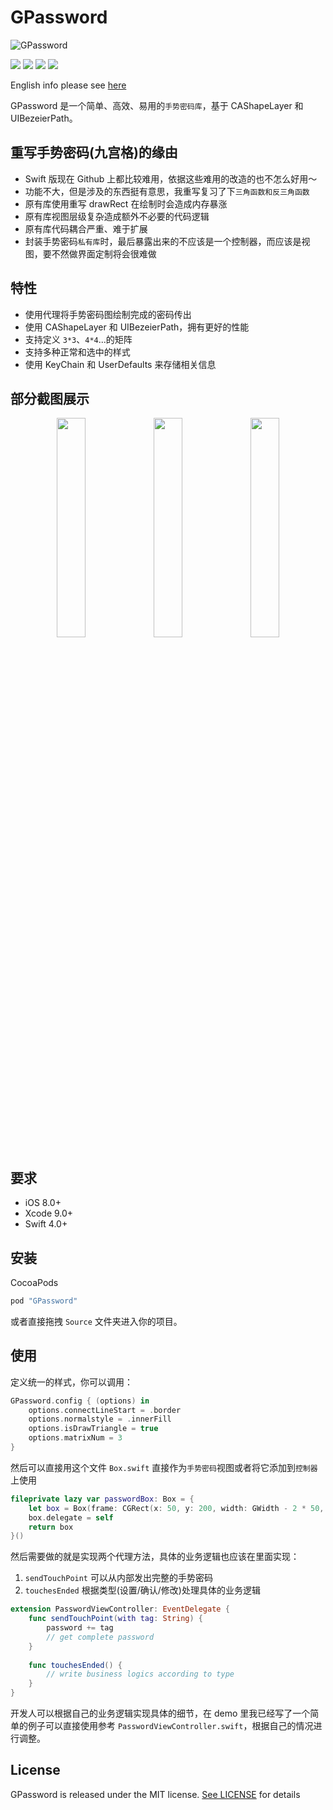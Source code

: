 # GPassword

![GPassword](https://github.com/hackjie/GPassword/blob/master/Resources/GPassword-logo.png)

[![](https://travis-ci.org/hackjie/GPassword.svg?branch=master)](https://travis-ci.org/hackjie/GPassword)
![](https://img.shields.io/badge/language-swift-orange.svg)
![](https://img.shields.io/badge/platform-ios-lightgrey.svg)
![](https://img.shields.io/badge/license-MIT-000000.svg)

English info please see [here](https://github.com/hackjie/GPassword/wiki/GPassword)

GPassword 是一个简单、高效、易用的`手势密码库`，基于 CAShapeLayer 和 UIBezeierPath。

## 重写手势密码(九宫格)的缘由

* Swift 版现在 Github 上都比较难用，依据这些难用的改造的也不怎么好用～
* 功能不大，但是涉及的东西挺有意思，我重写复习了下`三角函数和反三角函数`
* 原有库使用重写 drawRect 在绘制时会造成内存暴涨
* 原有库视图层级复杂造成额外不必要的代码逻辑
* 原有库代码耦合严重、难于扩展
* 封装手势密码`私有库`时，最后暴露出来的不应该是一个控制器，而应该是视图，要不然做界面定制将会很难做

## 特性

* 使用代理将手势密码图绘制完成的密码传出
* 使用 CAShapeLayer 和 UIBezeierPath，拥有更好的性能
* 支持定义 `3*3`、`4*4`...的矩阵
* 支持多种正常和选中的样式
* 使用 KeyChain 和 UserDefaults 来存储相关信息

## 部分截图展示

<p align="center">
    <img src="https://github.com/hackjie/GPassword/blob/master/Resources/first.gif" width="30%" />
    <img src="https://github.com/hackjie/GPassword/blob/master/Resources/second.gif" width="30%" />
    <img src="https://github.com/hackjie/GPassword/blob/master/Resources/third.gif" width="30%" />
</p>

## 要求

* iOS 8.0+
* Xcode 9.0+
* Swift 4.0+

## 安装

CocoaPods

```swift
pod "GPassword"
```

或者直接拖拽 `Source` 文件夹进入你的项目。

## 使用

定义统一的样式，你可以调用：

```swift
GPassword.config { (options) in
    options.connectLineStart = .border
    options.normalstyle = .innerFill
    options.isDrawTriangle = true
    options.matrixNum = 3
}
```

然后可以直接用这个文件 `Box.swift` 直接作为`手势密码`视图或者将它添加到`控制器`上使用

```swift
fileprivate lazy var passwordBox: Box = {
    let box = Box(frame: CGRect(x: 50, y: 200, width: GWidth - 2 * 50, height: 400))
    box.delegate = self
    return box
}()
```

然后需要做的就是实现两个代理方法，具体的业务逻辑也应该在里面实现：

1. `sendTouchPoint` 可以从内部发出完整的手势密码
2. `touchesEnded` 根据类型(设置/确认/修改)处理具体的业务逻辑

```swift
extension PasswordViewController: EventDelegate {
    func sendTouchPoint(with tag: String) {
        password += tag
        // get complete password
    }
    
    func touchesEnded() {
        // write business logics according to type
    }
}
```

开发人可以根据自己的业务逻辑实现具体的细节，在 demo 里我已经写了一个简单的例子可以直接使用参考 `PasswordViewController.swift`，根据自己的情况进行调整。

## License

GPassword is released under the MIT license. [See LICENSE](https://github.com/hackjie/GPassword/blob/master/LICENSE) for details



